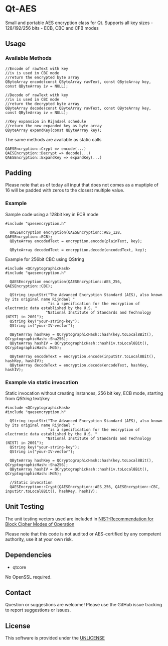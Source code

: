 # Qt-AES
Small and portable AES encryption class for Qt.
Supports all key sizes - 128/192/256 bits - ECB, CBC and CFB modes

## Usage

### Available Methods
```
//Encode of rawText with key
//iv is used in CBC mode
//return the encrypted byte array
QByteArray encode(const QByteArray rawText, const QByteArray key, const QByteArray iv = NULL);

//Decode of rawText with key
//iv is used in CBC mode
//return the decrypted byte array
QByteArray decode(const QByteArray rawText, const QByteArray key, const QByteArray iv = NULL);

//Key expansion in Rijndael schedule
//return the new expanded key as byte array
QByteArray expandKey(const QByteArray key);
```
The same methods are available as static calls
```
QAESEncryption::Crypt => encode(...)
QAESEncryption::Decrypt => decode(...)
QAESEncryption::ExpandKey => expandKey(...)
```

## Padding
Please note that as of today all input that does not comes as a muptiple of 16 will be padded with zeros to the closest multiple value.

### Example
Sample code using a 128bit key in ECB mode
```
#include "qaesencryption.h"

  QAESEncryption encryption(QAESEncryption::AES_128, QAESEncryption::ECB);
  QByteArray encodedText = encryption.encode(plainText, key);

  QByteArray decodedText = encryption.decode(encodedText, key);
```

Example for 256bit CBC using QString
```
#include <QCryptographicHash>
#include "qaesencryption.h"

  QAESEncryption encryption(QAESEncryption::AES_256, QAESEncryption::CBC);

  QString inputStr("The Advanced Encryption Standard (AES), also known by its original name Rijndael "
                   "is a specification for the encryption of electronic data established by the U.S. "
                  "National Institute of Standards and Technology (NIST) in 2001");
  QString key("your-string-key");
  QString iv("your-IV-vector");

  QByteArray hashKey = QCryptographicHash::hash(key.toLocal8Bit(), QCryptographicHash::Sha256);
  QByteArray hashIV = QCryptographicHash::hash(iv.toLocal8Bit(), QCryptographicHash::Md5);

  QByteArray encodeText = encryption.encode(inputStr.toLocal8Bit(), hashKey, hashIV);
  QByteArray decodeText = encryption.decode(encodeText, hashKey, hashIV);
```

### Example via static invocation
Static invocation without creating instances, 256 bit key, ECB mode, starting from *QString* text/key
```
#include <QCryptographicHash>
#include "qaesencryption.h"

  QString inputStr("The Advanced Encryption Standard (AES), also known by its original name Rijndael "
                   "is a specification for the encryption of electronic data established by the U.S. "
                  "National Institute of Standards and Technology (NIST) in 2001");
  QString key("your-string-key");
  QString iv("your-IV-vector");

  QByteArray hashKey = QCryptographicHash::hash(key.toLocal8Bit(), QCryptographicHash::Sha256);
  QByteArray hashIV = QCryptographicHash::hash(iv.toLocal8Bit(), QCryptographicHash::Md5);

  //Static invocation
  QAESEncryption::Crypt(QAESEncryption::AES_256, QAESEncryption::CBC, inputStr.toLocal8Bit(), hashKey, hashIV);

```

## Unit Testing
The unit testing vectors used are included in [NIST-Recommendation for Block Cipher Modes of Operation](http://nvlpubs.nist.gov/nistpubs/Legacy/SP/nistspecialpublication800-38a.pdf)

Please note that this code is not audited or AES-certified by any competent authority, use it at your own risk.

## Dependencies
* qtcore

No OpenSSL required.

## Contact
Question or suggestions are welcome!
Please use the GitHub issue tracking to report suggestions or issues.

## License
This software is provided under the [UNLICENSE](http://unlicense.org/)

